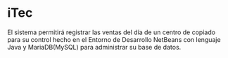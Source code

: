 # iTec
El sistema permitirá registrar las ventas del día de un centro de copiado para su control
hecho en el Entorno de Desarrollo NetBeans con lenguaje Java y MariaDB(MySQL) para administrar su base de datos.
